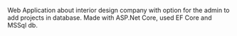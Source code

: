 Web Application about interior design company with option for the admin to add projects in database. 
Made with ASP.Net Core, used EF Core and MSSql db.
